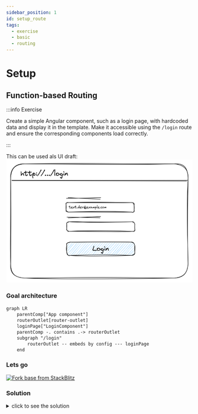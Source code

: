 ```yaml
---
sidebar_position: 1
id: setup_route
tags:
  - exercise
  - basic
  - routing
---
```


# Setup

## Function-based Routing

:::info Exercise

Create a simple Angular component, such as a login page, with hardcoded data and display it in the template.
Make it accessible using the `/login` route and ensure the corresponding components load correctly.

:::

This can be used als UI draft:
![Login Page Draft](/img/docs/task_new_route_draft.png)

### Goal architecture

```mermaid
graph LR
    parentComp["App component"]
    routerOutlet[router-outlet]
    loginPage["LoginComponent"]
    parentComp -. contains .-> routerOutlet
    subgraph "/login"
        routerOutlet -- embeds by config --- loginPage
    end
```

### Lets go

[![Fork base from StackBlitz](https://developer.stackblitz.com/img/open_in_stackblitz.svg)](https://stackblitz.com/edit/nt-angular-workshop-base)

### Solution

<details>
  <summary>click to see the solution</summary>
  <div>
There are several ways to do this. 
Since Angular 15, we can use function-based routing. The module based approaches are still functional.

First, create at least components for the pages:

```bash
ng g c login --standalone 
ng g c home --standalone 
```

Provide a file called `src/router.config.ts` and export `appRoutes`.

```typescript title="router.config.ts"
import {Routes} from '@angular/router';

export const appRoutes: Routes = [
    {path: 'login', loadComponent: () => import('./login/login.component').then((m) => m.LoginComponent)},
    {path: 'home', loadComponent: () => import('./home/home.component').then((m) => m.HomeComponent)},
    {path: '**', redirectTo: 'home'},
];
```

In this way you can ensure the page will be provided in a lazy-loaded way.
It will create a separate javascript module, so you can reduce the initial loading time.

```typescript
loadComponent: () => import('./path/to/your.component').then((m) => m.YourComponent)
```

The `appRoutes` should now be used with the function based provider.
It can be included on the `app.module.ts` or you can ensure to use the new `bootstapApplication()` (
requires `AppComponent` to be `standalone=true`) to provide the router directly at bootstrapping.

```typescript title="main.ts"
bootstrapApplication(AppComponent, {
    providers: [provideRouter(appRoutes)],
}).catch((err) => console.error(err));
```

Ensure the `app.component.html` contains a `<router-outlet></router-outlet>` and imports `RouterModule`.

Not the route to home component (`http://.../home`) and to login component (`http://.../login`) should be ready to use.

[![Open in StackBlitz](https://developer.stackblitz.com/img/open_in_stackblitz.svg)](https://stackblitz.com/edit/ex-base-routing-setup?file=src%2Fapp%2Fapp.component.html,src%2Fapp%2Flogin%2Flogin.component.ts,src%2Fmain.ts,src%2Fapp%2Fapp.component.ts,src%2Frouter.config.ts)

  </div>
</details>
